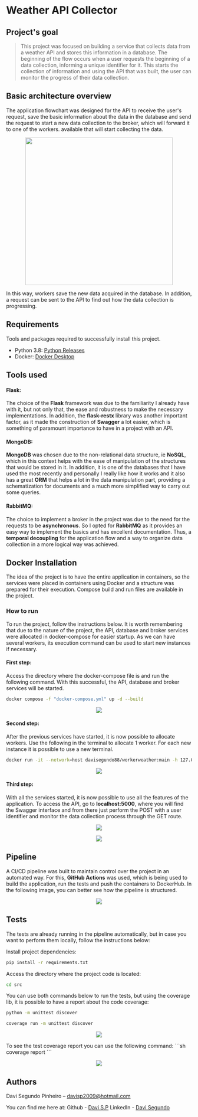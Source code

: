 # Weather API Collector

## Project's goal
> This project was focused on building a service that collects data from a weather API and stores this information in a database. The beginning of the flow occurs when a user requests the beginning of a data collection, informing a unique identifier for it. This starts the collection of information and using the API that was built, the user can monitor the progress of their data collection.

## Basic architecture overview
The application flowchart was designed for the API to receive the user's request, save the basic information about the data in the database and send the request to start a new data collection to the broker, which will forward it to one of the workers. available that will start collecting the data. 
<p align='center'>
    <img src='./docs/IT services.png' height=400>
</p>
In this way, workers save the new data acquired in the database. In addition, a request can be sent to the API to find out how the data collection is progressing.

## Requirements
Tools and packages required to successfully install this project.
- Python 3.8: [Python Releases](https://www.python.org/downloads/)
- Docker: [Docker Desktop](https://www.docker.com/products/docker-desktop/)

## Tools used
#### Flask:
The choice of the **Flask** framework was due to the familiarity I already have with it, but not only that, the ease and robustness to make the necessary implementations. In addition, the **flask-restx** library was another important factor, as it made the construction of **Swagger** a lot easier, which is something of paramount importance to have in a project with an API.

#### MongoDB:
**MongoDB** was chosen due to the non-relational data structure, ie **NoSQL**, which in this context helps with the ease of manipulation of the structures that would be stored in it. In addition, it is one of the databases that I have used the most recently and personally I really like how it works and it also has a great **ORM** that helps a lot in the data manipulation part, providing a schematization for documents and a much more simplified way to carry out some queries.

#### RabbitMQ:
The choice to implement a broker in the project was due to the need for the requests to be **asynchronous**. So I opted for **RabbitMQ** as it provides an easy way to implement the basics and has excellent documentation. Thus, a **temporal decoupling** for the application flow and a way to organize data collection in a more logical way was achieved.

## Docker Installation
The idea of the project is to have the entire application in containers, so the services were placed in containers using Docker and a structure was prepared for their execution. Compose build and run files are available in the project.



### How to run
To run the project, follow the instructions below. It is worth remembering that due to the nature of the project, the API, database and broker services were allocated in docker-compose for easier startup. As we can have several workers, its execution command can be used to start new instances if necessary.

#### First step:
Access the directory where the docker-compose file is and run the following command. With this successful, the API, database and broker services will be started.
```sh
docker compose -f "docker-compose.yml" up -d --build
```
<p align='center'>
    <img src='./docs/docker_env.png'>
</p>

#### Second step:
After the previous services have started, it is now possible to allocate workers. Use the following in the terminal to allocate 1 worker. For each new instance it is possible to use a new terminal.
```sh
docker run -it --network=host davisegundo88/workerweather:main -h 127.0.0.1
```
<p align='center'>
    <img src='./docs/worker_terminal.png'>
</p>

#### Third step:
With all the services started, it is now possible to use all the features of the application. To access the API, go to **localhost:5000**, where you will find the Swagger interface and from there just perform the POST with a user identifier and monitor the data collection process through the GET route.

<p align='center'>
    <img src='./docs/request_success.png'>
</p>
<p align='center'>
    <img src='./docs/request_get_success.png'>
</p>


## Pipeline
A CI/CD pipeline was built to maintain control over the project in an automated way. For this, **GitHub Actions** was used, which is being used to build the application, run the tests and push the containers to DockerHub. In the following image, you can better see how the pipeline is structured.
<p align='center'>
    <img src='./docs/pipeline.png'>
</p>

## Tests
The tests are already running in the pipeline automatically, but in case you want to perform them locally, follow the instructions below:

Install project dependencies:
```sh
pip install -r requirements.txt
```
Access the directory where the project code is located:
```sh
cd src
```
You can use both commands below to run the tests, but using the coverage lib, it is possible to have a report about the code coverage:
```sh
python -m unittest discover
```
```sh
coverage run -m unittest discover
```
<p align='center'>
    <img src='./docs/test_local.png'>
</p>
To see the test coverage report you can use the following command:
```sh
coverage report
```
<p align='center'>
    <img src='./docs/test_report.png'>
</p>

## Authors

Davi Segundo Pinheiro – davisp2009@hotmail.com

You can find me here at: 
Github - [Davi S.P](https://github.com/DaviSegundo)
LinkedIn - [Davi Segundo](https://www.linkedin.com/in/davi-segundo-881401210/)